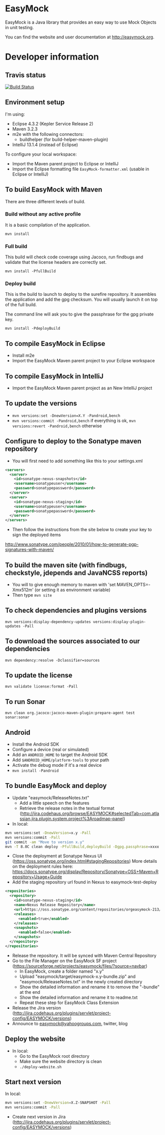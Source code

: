 EasyMock
========

EasyMock is a Java library that provides an easy way to use Mock Objects in unit testing.

You can find the website and user documentation at http://easymock.org.

Developer information
=====================

Travis status
-------------
[![Build Status](https://travis-ci.org/easymock/easymock.svg?branch=master)](https://travis-ci.org/easymock/easymock)

Environment setup
-----------------

I'm using:
- Eclipse 4.3.2 (Kepler Service Release 2)
- Maven 3.2.3
- m2e with the following connectors:
  - buildhelper (for build-helper-maven-plugin)
- IntelliJ 13.1.4 (instead of Eclipse)

To configure your local workspace:
- Import the Maven parent project to Eclipse or IntelliJ
- Import the Eclipse formatting file `EasyMock-formatter.xml` (usable in Eclipse or IntelliJ)

To build EasyMock with Maven
----------------------------

There are three different levels of build.

### Build without any active profile

It is a basic compilation of the application.

`mvn install`

### Full build

This build will check code coverage using Jacoco, run findbugs and
validate that the license headers are correctly set.

`mvn install -PfullBuild`

### Deploy build

This is the build to launch to deploy to the surefire repository. It assembles the application and add
the gpg checksum. You will usually launch it on top of the full build.

The command line will ask you to give the passphrase for the gpg private key.

`mvn install -PdeployBuild`

To compile EasyMock in Eclipse
-----------------------------
- Install m2e
- Import the EasyMock Maven parent project to your Eclipse workspace

To compile EasyMock in IntelliJ
-----------------------------
- Import the EasyMock Maven parent project as an New IntelliJ project

To update the versions
----------------------
- `mvn versions:set -DnewVersion=X.Y -Pandroid,bench`
- `mvn versions:commit -Pandroid,bench` if everything is ok, `mvn versions:revert -Pandroid,bench` otherwise

Configure to deploy to the Sonatype maven repository
----------------------------------------------------
- You will first need to add something like this to your settings.xml
```xml
<servers>
  <server>
    <id>sonatype-nexus-snapshots</id>
    <username>sonatypeuser</username>
    <password>sonatypepassword</password>
  </server>
  <server>
    <id>sonatype-nexus-staging</id>
    <username>sonatypeuser</username>
    <password>sonatypepassword</password>
  </server>
</servers>
```
- Then follow the instructions from the site below to create your key to sign the deployed items

http://www.sonatype.com/people/2010/01/how-to-generate-pgp-signatures-with-maven/

To build the maven site (with findbugs, checkstyle, jdepends and JavaNCSS reports)
--------------------------------------------------------------------------------------
- You will to give enough memory to maven with 'set MAVEN_OPTS=-Xmx512m' (or setting it as environment variable)
- Then type `mvn site`

To check dependencies and plugins versions
--------------------------------------------------------------------------------------
`mvn versions:display-dependency-updates versions:display-plugin-updates -Pall`

To download the sources associated to our dependencies
--------------------------------------------------------------------------------------
`mvn dependency:resolve -Dclassifier=sources`

To update the license
--------------------------------------------------------------------------------------
`mvn validate license:format -Pall`

To run Sonar
--------------------------------------------------------------------------------------
`mvn clean org.jacoco:jacoco-maven-plugin:prepare-agent test sonar:sonar`

Android
--------------------------------------------------------------------------------------
- Install the Android SDK
- Configure a device (real or simulated)
- Add an `ANDROID_HOME` to target the Android SDK
- Add `$ANDROID_HOME/platform-tools` to your path 
- Activate the debug mode if it's a real device
- `mvn install -Pandroid`

To bundle EasyMock and deploy
--------------------------------------------------------------------------------------
- Update "easymock/ReleaseNotes.txt"
  - Add a little speech on the features
  - Retrieve the release notes in the textual format (http://jira.codehaus.org/browse/EASYMOCK#selectedTab=com.atlassian.jira.plugin.system.project%3Aroadmap-panel)
- In local:
```bash
mvn versions:set -DnewVersion=x.y -Pall
mvn versions:commit -Pall
git commit -am "Move to version x.y"
mvn -T 8.0C clean deploy -PfullBuild,deployBuild -Dgpg.passphrase=xxxx
```
- Close the deployment at Sonatype Nexus UI (https://oss.sonatype.org/index.html#stagingRepositories)
  More details on the deployment rules here: https://docs.sonatype.org/display/Repository/Sonatype+OSS+Maven+Repository+Usage+Guide
- Add the staging repository url found in Nexus to easymock-test-deploy
```xml
<repositories>
  <repository>
    <id>sonatype-nexus-staging</id>
    <name>Nexus Release Repository</name>
    <url>https://oss.sonatype.org/content/repositories/orgeasymock-213/</url>
    <releases>
      <enabled>true</enabled>
    </releases>
    <snapshots>
      <enabled>false</enabled>
    </snapshots>
  </repository>
</repositories>
```
- Release the repository. It will be synced with Maven Central Repository
- Go to the File Manager on the EasyMock SF project (https://sourceforge.net/projects/easymock/files/?source=navbar)
  - In EasyMock, create a folder named "x.y"
  - Upload "easymock/target/easymock-x.y-bundle.zip" and "easymock/ReleaseNotes.txt" in the newly created directory
  - Show the detailed information and rename it to remove the "-bundle" at the end
  - Show the detailed information and rename it to readme.txt
  - Repeat these step for EasyMock Class Extension
- Release the Jira version (http://jira.codehaus.org/plugins/servlet/project-config/EASYMOCK/versions)
- Announce to easymock@yahoogroups.com, twitter, blog

Deploy the website
--------------------------------------------------------------------------------------
- In local:
  - Go to the EasyMock root directory
  - Make sure the website directory is clean
  - `./deploy-website.sh`

Start next version
--------------------------------------------------------------------------------------
In local:
```bash
mvn versions:set -DnewVersion=X.Z-SNAPSHOT -Pall
mvn versions:commit -Pall
```
- Create next version in Jira (http://jira.codehaus.org/plugins/servlet/project-config/EASYMOCK/versions)
